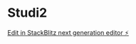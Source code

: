 # Studi2

[Edit in StackBlitz next generation editor ⚡️](https://stackblitz.com/~/github.com/Magnytu2/Studi2)